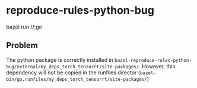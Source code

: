 # reproduce-rules-python-bug

bazel run //:go

## Problem

The python package is correctly installed in `bazel-reproduce-rules-python-bug/external/my_deps_torch_tensorrt/site-packages/`. However, this dependency will not be copied in the runfiles director (`bazel-bin/go.runfiles/my_deps_torch_tensorrt/site-packages/`)

